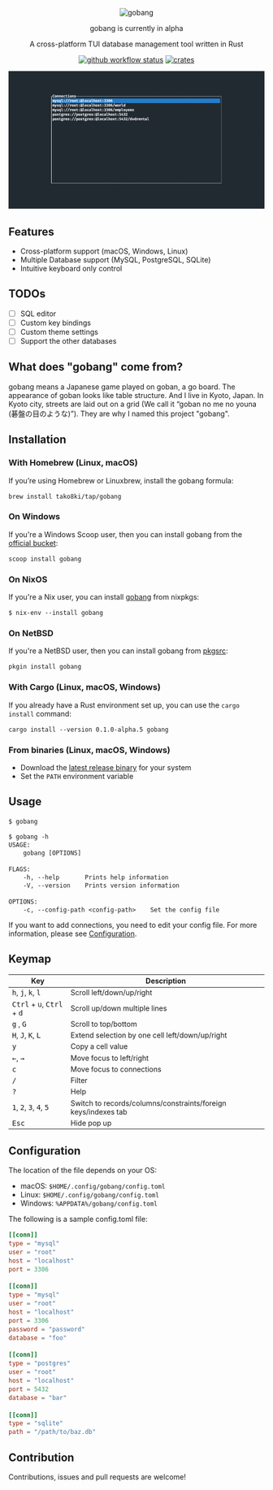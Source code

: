 <div align="center">

![gobang](./resources/logo.png)

gobang is currently in alpha

A cross-platform TUI database management tool written in Rust

[![github workflow status](https://img.shields.io/github/workflow/status/TaKO8Ki/gobang/CI/main)](https://github.com/TaKO8Ki/gobang/actions) [![crates](https://img.shields.io/crates/v/gobang.svg?logo=rust)](https://crates.io/crates/gobang)

![gobang](./resources/gobang.gif)

</div>

## Features

- Cross-platform support (macOS, Windows, Linux)
- Multiple Database support (MySQL, PostgreSQL, SQLite)
- Intuitive keyboard only control

## TODOs

- [ ] SQL editor
- [ ] Custom key bindings
- [ ] Custom theme settings
- [ ] Support the other databases

## What does "gobang" come from?

gobang means a Japanese game played on goban, a go board. The appearance of goban looks like table structure. And I live in Kyoto, Japan. In Kyoto city, streets are laid out on a grid (We call it “goban no me no youna (碁盤の目のような)”). They are why I named this project "gobang".

## Installation

### With Homebrew (Linux, macOS)

If you’re using Homebrew or Linuxbrew, install the gobang formula:

```
brew install tako8ki/tap/gobang
```

### On Windows

If you're a Windows Scoop user, then you can install gobang from the [official bucket](https://github.com/ScoopInstaller/Main/blob/master/bucket/gobang.json):

```
scoop install gobang
```
### On NixOS

If you're a Nix user, you can install [gobang](https://github.com/NixOS/nixpkgs/blob/master/pkgs/development/tools/database/gobang/default.nix) from nixpkgs:

```
$ nix-env --install gobang
```

### On NetBSD

If you're a NetBSD user, then you can install gobang from [pkgsrc](https://pkgsrc.se/databases/gobang):

```
pkgin install gobang
```

### With Cargo (Linux, macOS, Windows)

If you already have a Rust environment set up, you can use the `cargo install` command:

```
cargo install --version 0.1.0-alpha.5 gobang
```

### From binaries (Linux, macOS, Windows)

- Download the [latest release binary](https://github.com/TaKO8Ki/gobang/releases) for your system
- Set the `PATH` environment variable

## Usage

```
$ gobang
```

```
$ gobang -h
USAGE:
    gobang [OPTIONS]

FLAGS:
    -h, --help       Prints help information
    -V, --version    Prints version information

OPTIONS:
    -c, --config-path <config-path>    Set the config file
```

If you want to add connections, you need to edit your config file. For more information, please see [Configuration](#Configuration).

## Keymap

| Key | Description |
| ---- | ---- |
| <kbd>h</kbd>, <kbd>j</kbd>, <kbd>k</kbd>, <kbd>l</kbd> | Scroll left/down/up/right |
| <kbd>Ctrl</kbd> + <kbd>u</kbd>, <kbd>Ctrl</kbd> + <kbd>d</kbd> | Scroll up/down multiple lines |
| <kbd>g</kbd> , <kbd>G</kbd> | Scroll to top/bottom |
| <kbd>H</kbd>, <kbd>J</kbd>, <kbd>K</kbd>, <kbd>L</kbd> | Extend selection by one cell left/down/up/right |
| <kbd>y</kbd> | Copy a cell value |
| <kbd>←</kbd>, <kbd>→</kbd> | Move focus to left/right |
| <kbd>c</kbd> | Move focus to connections |
| <kbd>/</kbd> | Filter |
| <kbd>?</kbd> | Help |
| <kbd>1</kbd>, <kbd>2</kbd>, <kbd>3</kbd>, <kbd>4</kbd>, <kbd>5</kbd> | Switch to records/columns/constraints/foreign keys/indexes tab |
| <kbd>Esc</kbd> | Hide pop up |

## Configuration

The location of the file depends on your OS:

- macOS: `$HOME/.config/gobang/config.toml`
- Linux: `$HOME/.config/gobang/config.toml`
- Windows: `%APPDATA%/gobang/config.toml`

The following is a sample config.toml file:

```toml
[[conn]]
type = "mysql"
user = "root"
host = "localhost"
port = 3306

[[conn]]
type = "mysql"
user = "root"
host = "localhost"
port = 3306
password = "password"
database = "foo"

[[conn]]
type = "postgres"
user = "root"
host = "localhost"
port = 5432
database = "bar"

[[conn]]
type = "sqlite"
path = "/path/to/baz.db"
```

## Contribution

Contributions, issues and pull requests are welcome!
